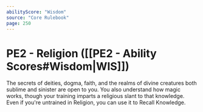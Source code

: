 ```yaml
---
abilityScore: "Wisdom"
source: "Core Rulebook"
page: 250
---
```

# PE2 - Religion ([[PE2 - Ability Scores#Wisdom|WIS]])
The secrets of deities, dogma, faith, and the realms of divine creatures both sublime and sinister are open to you. You also understand how magic works, though your training imparts a religious slant to that knowledge. Even if you're untrained in Religion, you can use it to Recall Knowledge.
